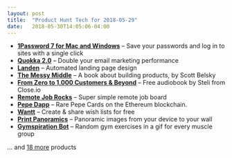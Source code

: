 ```yaml
---
layout: post
title:  "Product Hunt Tech for 2018-05-29"
date:   2018-05-30T14:05:06-04:00
---
```


* **[1Password 7 for Mac and Windows](https://www.producthunt.com/posts/1password-7-for-mac-and-windows?utm_campaign=producthunt-api&utm_medium=api&utm_source=Application%3A+Daily+Digest+RSS+%28ID%3A+3202%29)** – Save your passwords and log in to sites with a single click
* **[Quokka 2.0](https://www.producthunt.com/posts/quokka-2-0?utm_campaign=producthunt-api&utm_medium=api&utm_source=Application%3A+Daily+Digest+RSS+%28ID%3A+3202%29)** – Double your email marketing performance
* **[Landen](https://www.producthunt.com/posts/landen?utm_campaign=producthunt-api&utm_medium=api&utm_source=Application%3A+Daily+Digest+RSS+%28ID%3A+3202%29)** – Automated landing page design
* **[The Messy Middle](https://www.producthunt.com/posts/the-messy-middle?utm_campaign=producthunt-api&utm_medium=api&utm_source=Application%3A+Daily+Digest+RSS+%28ID%3A+3202%29)** – A book about building products, by Scott Belsky
* **[From Zero to 1,000 Customers & Beyond](https://www.producthunt.com/posts/from-zero-to-1-000-customers-beyond?utm_campaign=producthunt-api&utm_medium=api&utm_source=Application%3A+Daily+Digest+RSS+%28ID%3A+3202%29)** – Free audiobook by Steli from Close.io
* **[Remote Job Rocks](https://www.producthunt.com/posts/remote-job-rocks?utm_campaign=producthunt-api&utm_medium=api&utm_source=Application%3A+Daily+Digest+RSS+%28ID%3A+3202%29)** – Super simple remote job board
* **[Pepe Dapp](https://www.producthunt.com/posts/pepe-dapp?utm_campaign=producthunt-api&utm_medium=api&utm_source=Application%3A+Daily+Digest+RSS+%28ID%3A+3202%29)** – Rare Pepe Cards on the Ethereum blockchain.
* **[Wantt](https://www.producthunt.com/posts/wantt?utm_campaign=producthunt-api&utm_medium=api&utm_source=Application%3A+Daily+Digest+RSS+%28ID%3A+3202%29)** – Create & share wish lists for free
* **[Print Panoramics](https://www.producthunt.com/posts/print-panoramics?utm_campaign=producthunt-api&utm_medium=api&utm_source=Application%3A+Daily+Digest+RSS+%28ID%3A+3202%29)** – Panoramic images from your device to your wall
* **[Gymspiration Bot](https://www.producthunt.com/posts/gymspiration-bot?utm_campaign=producthunt-api&utm_medium=api&utm_source=Application%3A+Daily+Digest+RSS+%28ID%3A+3202%29)** – Random gym exercises in a gif for every muscle group

… and [18 more](https://www.producthunt.com/tech) products